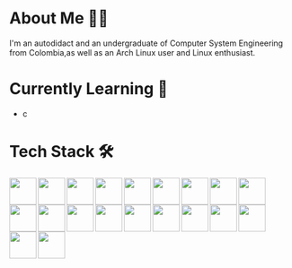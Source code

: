 
# About Me  🧘‍♂️
I'm an autodidact and an undergraduate of Computer System Engineering from Colombia,as well as an Arch Linux user and Linux enthusiast.

# Currently Learning 🌱
* c

# Tech Stack 🛠️
<img align="left" src="https://cdn.jsdelivr.net/gh/devicons/devicon/icons/nodejs/nodejs-original-wordmark.svg" width=48 height=48/>
<img align="left" src="https://cdn.jsdelivr.net/gh/devicons/devicon/icons/javascript/javascript-original.svg" width=48 height=48 />
<img align="left" src="https://cdn.jsdelivr.net/gh/devicons/devicon/icons/java/java-original-wordmark.svg" width=48 height=48 />
<img align="left" src="https://cdn.jsdelivr.net/gh/devicons/devicon/icons/spring/spring-original-wordmark.svg" width=48 height=48 />
<img align="left" src="https://cdn.jsdelivr.net/gh/devicons/devicon/icons/python/python-original-wordmark.svg" width=48 heigth=48 />
<img align="left" src="https://cdn.jsdelivr.net/gh/devicons/devicon/icons/typescript/typescript-original.svg" width=48 height=48 />
<img align="left" src="https://cdn.jsdelivr.net/gh/devicons/devicon/icons/docker/docker-original-wordmark.svg" width=48 height=48/>
<img align="left" src="https://cdn.jsdelivr.net/gh/devicons/devicon/icons/react/react-original-wordmark.svg" width=48 height=48 />
<img align="left" src="https://cdn.jsdelivr.net/gh/devicons/devicon/icons/graphql/graphql-plain-wordmark.svg" width=48 height=48 />
<img align="left" src="https://cdn.jsdelivr.net/gh/devicons/devicon/icons/fastapi/fastapi-original-wordmark.svg" width=48 height=48/>
<img align="left" src="https://cdn.jsdelivr.net/gh/devicons/devicon/icons/bash/bash-original.svg" width=48 height=48 />
<img align="left" src="https://cdn.jsdelivr.net/gh/devicons/devicon/icons/flask/flask-original-wordmark.svg" width=48 height=48/>
<img align="left" src="https://cdn.jsdelivr.net/gh/devicons/devicon/icons/nestjs/nestjs-plain-wordmark.svg" width=48 height=48/>
<img align="left" src="https://cdn.jsdelivr.net/gh/devicons/devicon/icons/mysql/mysql-original-wordmark.svg" width=48 height=48/>
<img align="left" src="https://cdn.jsdelivr.net/gh/devicons/devicon/icons/vim/vim-original.svg" width=48 height=48/>
<img align="left" src="https://cdn.jsdelivr.net/gh/devicons/devicon/icons/c/c-original.svg" width=48 height=48/>
<img align="left" src="https://cdn.jsdelivr.net/gh/devicons/devicon/icons/css3/css3-original-wordmark.svg" width=48 height=48/>
<img align="left" src="https://cdn.jsdelivr.net/gh/devicons/devicon/icons/tailwindcss/tailwindcss-original-wordmark.svg" width=48 height=48/>
<img align="left" src="https://cdn.jsdelivr.net/gh/devicons/devicon/icons/html5/html5-original-wordmark.svg" width=48 height=48/>
<img src="https://cdn.jsdelivr.net/gh/devicons/devicon/icons/github/github-original.svg" width=48 height=48/>
